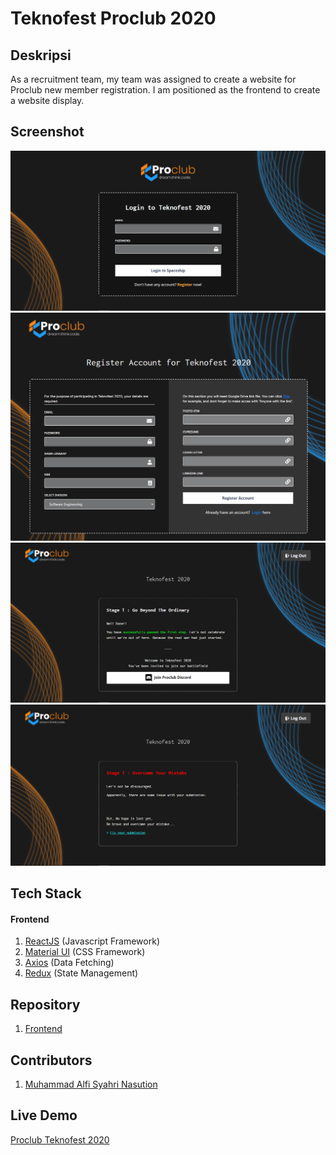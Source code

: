 # Teknofest Proclub 2020

## Deskripsi
As a recruitment team, my team was assigned to create a website for Proclub new member registration. I am positioned as the frontend to create a website display.

## Screenshot

![](./login.PNG) \
![](./register.png) \
![](./pass.PNG) \
![](./failed.PNG)

## Tech Stack

#### Frontend

1. [ReactJS](https://reactjs.org/) (Javascript Framework)
2. [Material UI](https://material-ui.com/) (CSS Framework)
3. [Axios](https://www.npmjs.com/package/axios) (Data Fetching)
4. [Redux](https://redux.js.org/) (State Management)

## Repository

1. [Frontend](https://github.com/helloproclub/teknofest-2020)

## Contributors

1. [Muhammad Alfi Syahri Nasution](https://github.com/alfi2811)

## Live Demo

[Proclub Teknofest 2020](https://teknofest.proclub.tech/)